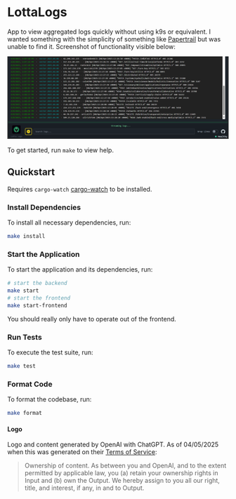 # LottaLogs

App to view aggregated logs quickly without using k9s or equivalent. I wanted something
with the simplicity of something like [Papertrail](https://www.papertrail.com/) but was unable to find it.
Screenshot of functionality visible below:

![LottaLogs screenshot](docs/images/proof.png)

To get started, run `make` to view help.

## Quickstart 

Requires `cargo-watch` [cargo-watch](https://crates.io/crates/cargo-watch) to be installed.

### Install Dependencies
To install all necessary dependencies, run:
```bash
make install
```

### Start the Application
To start the application and its dependencies, run:
```bash
# start the backend
make start
# start the frontend
make start-frontend
```

You should really only have to operate out of the frontend.

### Run Tests
To execute the test suite, run:
```bash
make test
```

### Format Code
To format the codebase, run:
```bash
make format
```

#### Logo

Logo and content generated by OpenAI with ChatGPT. As of 04/05/2025 when this was generated on their [Terms of Service](https://openai.com/policies/row-terms-of-use/):

> Ownership of content. As between you and OpenAI, and to the extent permitted by applicable law, 
> you (a) retain your ownership rights in Input and (b) own the Output. We hereby assign to you 
> all our right, title, and interest, if any, in and to Output.
